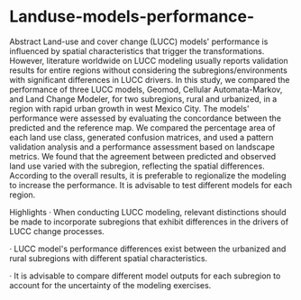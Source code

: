 # Landuse-models-performance-
Abstract
Land-use and cover change (LUCC) models' performance is influenced by spatial characteristics that trigger the transformations. However, literature worldwide on LUCC modeling usually reports validation results for entire regions without considering the subregions/environments with significant differences in LUCC drivers. In this study, we compared the performance of three LUCC models, Geomod, Cellular Automata-Markov, and Land Change Modeler, for two subregions, rural and urbanized, in a region with rapid urban growth in west Mexico City. The models' performance were assessed by evaluating the concordance between the predicted and the reference map. We compared the percentage area of each land use class, generated confusion matrices, and used a pattern validation analysis and a performance assessment based on landscape metrics. We found that the agreement between predicted and observed land use varied with the subregion, reflecting the spatial differences. According to the overall results, it is preferable to regionalize the modeling to increase the performance. It is advisable to test different models for each region.

Highlights
· When conducting LUCC modeling, relevant distinctions should be made to incorporate subregions that exhibit differences in the drivers of LUCC change processes.

· LUCC model's performance differences exist between the urbanized and rural subregions with different spatial characteristics.

· It is advisable to compare different model outputs for each subregion to account for the uncertainty of the modeling exercises. 
